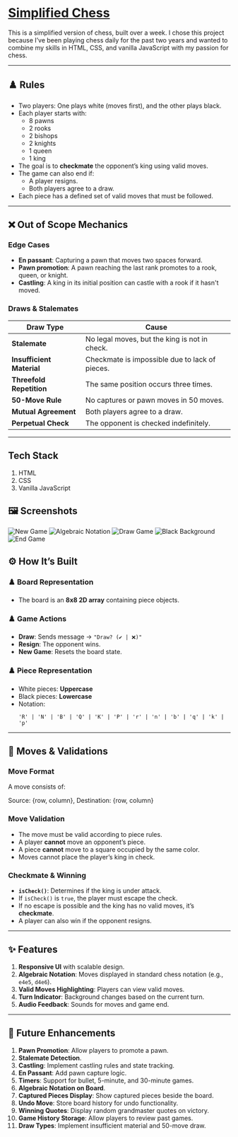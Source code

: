 
# [Simplified Chess](https://pratikshadpai.github.io/chess/)

This is a simplified version of chess, built over a week. I chose this project because I’ve been playing chess daily for the past two years and wanted to combine my skills in HTML, CSS, and vanilla JavaScript with my passion for chess.

---

## ♟️ Rules

- Two players: One plays white (moves first), and the other plays black.
- Each player starts with:
  - 8 pawns
  - 2 rooks
  - 2 bishops
  - 2 knights
  - 1 queen
  - 1 king
- The goal is to **checkmate** the opponent’s king using valid moves.
- The game can also end if:
  - A player resigns.
  - Both players agree to a draw.
- Each piece has a defined set of valid moves that must be followed.

---

## ❌ Out of Scope Mechanics

### **Edge Cases**
- **En passant**: Capturing a pawn that moves two spaces forward.
- **Pawn promotion**: A pawn reaching the last rank promotes to a rook, queen, or knight.
- **Castling**: A king in its initial position can castle with a rook if it hasn't moved.

### **Draws & Stalemates**
| **Draw Type**          | **Cause** |
|------------------------|----------|
| **Stalemate**         | No legal moves, but the king is not in check. |
| **Insufficient Material** | Checkmate is impossible due to lack of pieces. |
| **Threefold Repetition** | The same position occurs three times. |
| **50-Move Rule** | No captures or pawn moves in 50 moves. |
| **Mutual Agreement** | Both players agree to a draw. |
| **Perpetual Check** | The opponent is checked indefinitely. |

---
## Tech Stack
1. HTML
2. CSS
3. Vanilla JavaScript

## 🖼️ Screenshots
![New Game](assets/new-game-screenshot.png)
![Algebraic Notation](assets/algebraic-notation+move-validation.png)
![Draw Game](assets/draw-modal.png)
![Black Background](assets/black-background+display-moves.png)
![End Game](assets/display-win-message.png)

## ⚙️ How It’s Built

### ♟️ **Board Representation**
- The board is an **8x8 2D array** containing piece objects.

### ♟️ **Game Actions**
- **Draw**: Sends message → `"Draw? (✔️ | ❌)"`
- **Resign**: The opponent wins.
- **New Game**: Resets the board state.

### ♟️ **Piece Representation**
- White pieces: **Uppercase**
- Black pieces: **Lowercase**
- Notation:
  ````
  'R' | 'N' | 'B' | 'Q' | 'K' | 'P' | 'r' | 'n' | 'b' | 'q' | 'k' | 'p'
  ````
  

---

## 🎯 Moves & Validations

### **Move Format**
A move consists of:

Source: {row, column}, Destination: {row, column}


### **Move Validation**
- The move must be valid according to piece rules.
- A player **cannot** move an opponent’s piece.
- A piece **cannot** move to a square occupied by the same color.
- Moves cannot place the player’s king in check.

### **Checkmate & Winning**
- **`isCheck()`**: Determines if the king is under attack.
- If `isCheck()` is `true`, the player must escape the check.
- If no escape is possible and the king has no valid moves, it’s **checkmate**.
- A player can also win if the opponent resigns.

---

## ✨ Features

1. **Responsive UI** with scalable design.
2. **Algebraic Notation**: Moves displayed in standard chess notation (e.g., `e4e5`, `d4e6`).
3. **Valid Moves Highlighting**: Players can view valid moves.
4. **Turn Indicator**: Background changes based on the current turn.
5. **Audio Feedback**: Sounds for moves and game end.

---

## 🚀 Future Enhancements

1. **Pawn Promotion**: Allow players to promote a pawn.
2. **Stalemate Detection**.
3. **Castling**: Implement castling rules and state tracking.
4. **En Passant**: Add pawn capture logic.
5. **Timers**: Support for bullet, 5-minute, and 30-minute games.
6. **Algebraic Notation on Board**.
7. **Captured Pieces Display**: Show captured pieces beside the board.
8. **Undo Move**: Store board history for undo functionality.
9. **Winning Quotes**: Display random grandmaster quotes on victory.
10. **Game History Storage**: Allow players to review past games.
11. **Draw Types**: Implement insufficient material and 50-move draw.
